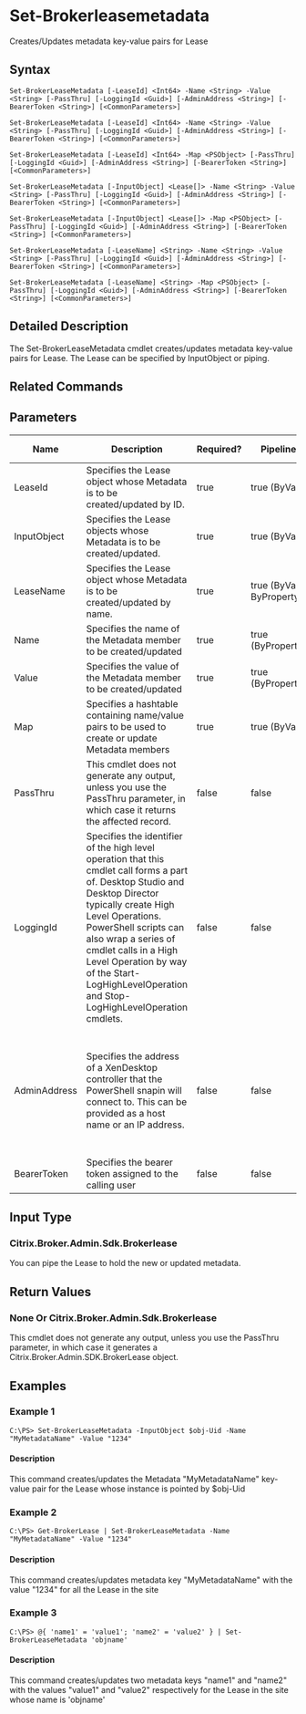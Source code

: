 ﻿
# Set-Brokerleasemetadata
Creates/Updates metadata key-value pairs for Lease
## Syntax
```
Set-BrokerLeaseMetadata [-LeaseId] <Int64> -Name <String> -Value <String> [-PassThru] [-LoggingId <Guid>] [-AdminAddress <String>] [-BearerToken <String>] [<CommonParameters>]

Set-BrokerLeaseMetadata [-LeaseId] <Int64> -Name <String> -Value <String> [-PassThru] [-LoggingId <Guid>] [-AdminAddress <String>] [-BearerToken <String>] [<CommonParameters>]

Set-BrokerLeaseMetadata [-LeaseId] <Int64> -Map <PSObject> [-PassThru] [-LoggingId <Guid>] [-AdminAddress <String>] [-BearerToken <String>] [<CommonParameters>]

Set-BrokerLeaseMetadata [-InputObject] <Lease[]> -Name <String> -Value <String> [-PassThru] [-LoggingId <Guid>] [-AdminAddress <String>] [-BearerToken <String>] [<CommonParameters>]

Set-BrokerLeaseMetadata [-InputObject] <Lease[]> -Map <PSObject> [-PassThru] [-LoggingId <Guid>] [-AdminAddress <String>] [-BearerToken <String>] [<CommonParameters>]

Set-BrokerLeaseMetadata [-LeaseName] <String> -Name <String> -Value <String> [-PassThru] [-LoggingId <Guid>] [-AdminAddress <String>] [-BearerToken <String>] [<CommonParameters>]

Set-BrokerLeaseMetadata [-LeaseName] <String> -Map <PSObject> [-PassThru] [-LoggingId <Guid>] [-AdminAddress <String>] [-BearerToken <String>] [<CommonParameters>]
```
## Detailed Description
The Set-BrokerLeaseMetadata cmdlet creates/updates metadata key-value pairs for Lease. The Lease can be specified by InputObject or piping.


## Related Commands

## Parameters
| Name   | Description | Required? | Pipeline Input | Default Value |
| --- | --- | --- | --- | --- |
| LeaseId | Specifies the Lease object whose Metadata is to be created/updated by ID. | true | true (ByValue) |  |
| InputObject | Specifies the Lease objects whose Metadata is to be created/updated. | true | true (ByValue) |  |
| LeaseName | Specifies the Lease object whose Metadata is to be created/updated by name. | true | true (ByValue, ByPropertyName) |  |
| Name | Specifies the name of the Metadata member to be created/updated | true | true (ByPropertyName) |  |
| Value | Specifies the value of the Metadata member to be created/updated | true | true (ByPropertyName) |  |
| Map | Specifies a hashtable containing name/value pairs to be used to create or update Metadata members | true | true (ByValue) |  |
| PassThru | This cmdlet does not generate any output, unless you use the PassThru parameter, in which case it returns the affected record. | false | false | False |
| LoggingId | Specifies the identifier of the high level operation that this cmdlet call forms a part of. Desktop Studio and Desktop Director typically create High Level Operations. PowerShell scripts can also wrap a series of cmdlet calls in a High Level Operation by way of the Start-LogHighLevelOperation and Stop-LogHighLevelOperation cmdlets. | false | false |  |
| AdminAddress | Specifies the address of a XenDesktop controller that the PowerShell snapin will connect to. This can be provided as a host name or an IP address. | false | false | Localhost. Once a value is provided by any cmdlet, this value will become the default. |
| BearerToken | Specifies the bearer token assigned to the calling user | false | false |  |

## Input Type

### Citrix.Broker.Admin.Sdk.Brokerlease
You can pipe the Lease to hold the new or updated metadata.
## Return Values

### None Or Citrix.Broker.Admin.Sdk.Brokerlease
This cmdlet does not generate any output, unless you use the PassThru parameter, in which case it generates a Citrix.Broker.Admin.SDK.BrokerLease object.
## Examples

### Example 1
```
C:\PS> Set-BrokerLeaseMetadata -InputObject $obj-Uid -Name "MyMetadataName" -Value "1234"
```
#### Description
This command creates/updates the Metadata "MyMetadataName" key-value pair for the Lease whose instance is pointed by \$obj-Uid
### Example 2
```
C:\PS> Get-BrokerLease | Set-BrokerLeaseMetadata -Name "MyMetadataName" -Value "1234"
```
#### Description
This command creates/updates metadata key "MyMetadataName" with the value "1234" for all the Lease in the site
### Example 3
```
C:\PS> @{ 'name1' = 'value1'; 'name2' = 'value2' } | Set-BrokerLeaseMetadata 'objname'
```
#### Description
This command creates/updates two metadata keys "name1" and "name2" with the values "value1" and "value2" respectively for the Lease in the site whose name is 'objname'
